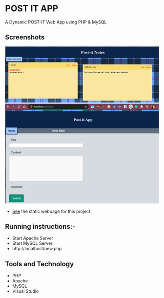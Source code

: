 # POST IT APP

A Dynamic POST-IT Web App using PHP & MySQL

## Screenshots
![](Screenshots/Capture1.PNG)
![](Screenshots/Capture3.PNG)
* [See](https://greeshmasunil10.github.io/POST-IT-APP/) the static webpage for this project

## Running instructions:-
* Start Apache Server
* Start MySQL Server
* http://localhost/new.php

## Tools and Technology
* PHP
* Apache
* MySQL
* Visual Studio
